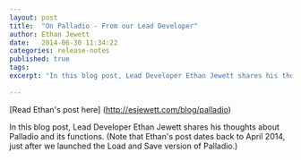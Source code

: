 ```yaml
---
layout: post
title:  "On Palladio - From our Lead Developer"
author: Ethan Jewett
date:   2014-06-30 11:34:22
categories: release-notes
published: true
tags:
excerpt: "In this blog post, Lead Developer Ethan Jewett shares his thoughts about Palladio and its functions."
 
---
```


[Read Ethan's post here] (http://esjewett.com/blog/palladio)

In this blog post, Lead Developer Ethan Jewett shares his thoughts about Palladio and its functions. (Note that Ethan's post dates back to April 2014, just after we launched the Load and Save version of Palladio.)



